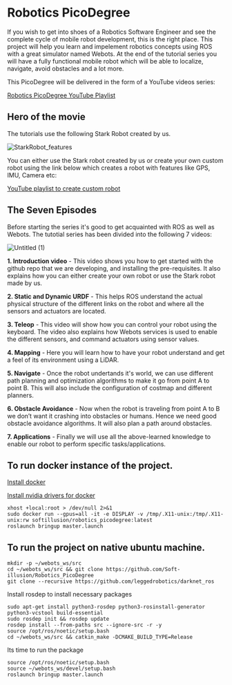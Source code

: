 # Robotics PicoDegree

If you wish to get into shoes of a Robotics Software Engineer and see the complete cycle of mobile robot development, this is the right place. 
This project will help you learn and impelement robotics concepts using ROS with a great simulator named Webots. 
At the end of the tutorial series you will have a fully functional mobile robot which will be able to localize, navigate, avoid obstacles and a lot more. 

This PicoDegree will be delivered in the form of a YouTube videos series:

[Robotics PicoDegree YouTube Playlist](https://www.youtube.com/playlist?list=PLt69C9MnPchkrzYf68RvtIpd5bj7VCcwR)

## Hero of the movie
The tutorials use the following Stark Robot created by us.

![StarkRobot_features](https://user-images.githubusercontent.com/40532456/126117030-899f98e6-20e7-4a3e-94a1-f938d6471bbd.png)


You can either use the Stark robot created by us or create your own custom robot using the link below which creates a robot with features like GPS, IMU, Camera etc:

[YouTube playlist to create custom robot](https://www.youtube.com/playlist?list=PLt69C9MnPchlZl4FAZ7z-wBhFpUtwJvEG)
 
## The Seven Episodes 
Before starting the series it's good to get acquainted with ROS as well as Webots. 
The tutotial series has been divided into the following 7 videos:

![Untitled (1)](https://user-images.githubusercontent.com/40532456/126115492-5644ecb8-1135-4997-a214-d8bcbf84157a.png)

**1. Introduction video** - This video shows you how to get started with the github repo that we are developing, and installing the pre-requisites. It also explains how you can either create your own robot or use the Stark robot made by us.

**2. Static and Dynamic URDF** - This helps ROS understand the actual physical structure of the different links on the robot and where all the sensors and actuators are located.

 **3. Teleop** - This video will show how you can control your robot using the keyboard. The video also explains how Webots services is used to enable the different sensors, and command actuators using sensor values.
 
 **4. Mapping** - Here you will learn how to have your robot understand and get a feel of its environment using a LiDAR.
 
 **5. Navigate** - Once the robot undertands it's world, we can use different path planning and optimization algorithms to make it go from point A to point B. This will also include the configuration of costmap and different planners.
 
 **6. Obstacle Avoidance** - Now when the robot is traveling from point A to B we don’t want it crashing into obstacles or humans. Hence we need good obstacle avoidance algorithms. It will also plan a path around obstacles.
 
 **7. Applications** - Finally we will use all the above-learned knowledge to enable our robot to perform specific tasks/applications.


## To run docker instance of the project.

[Install docker](https://docs.docker.com/engine/install/ubuntu/)

[Install nvidia drivers for docker](https://docs.nvidia.com/datacenter/cloud-native/container-toolkit/install-guide.html)

```
xhost +local:root > /dev/null 2>&1
sudo docker run --gpus=all -it -e DISPLAY -v /tmp/.X11-unix:/tmp/.X11-unix:rw softillusion/robotics_picodegree:latest
roslaunch bringup master.launch
```

## To run the project on native ubuntu machine.

```
mkdir -p ~/webots_ws/src 
cd ~/webots_ws/src && git clone https://github.com/Soft-illusion/Robotics_PicoDegree
git clone --recursive https://github.com/leggedrobotics/darknet_ros
```

Install rosdep to install necessary packages

```
sudo apt-get install python3-rosdep python3-rosinstall-generator python3-vcstool build-essential
sudo rosdep init && rosdep update
rosdep install --from-paths src --ignore-src -r -y 
source /opt/ros/noetic/setup.bash
cd ~/webots_ws/src && catkin_make -DCMAKE_BUILD_TYPE=Release
```

Its time to run the package

```
source /opt/ros/noetic/setup.bash
source ~/webots_ws/devel/setup.bash
roslaunch bringup master.launch
```
